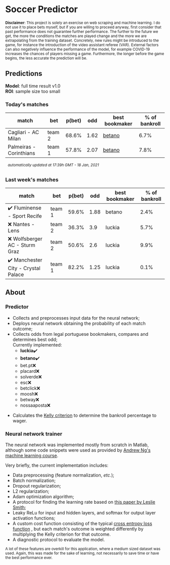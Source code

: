 # Soccer Predictor
<sub>__Disclaimer__: This project is solely an exercise on web scraping and machine learning.
I do not use it to place bets myself, but if you are willing to proceed anyway, first consider that past performance
does not guarantee further performance. The further to the future we get, the more the conditions the matches are
played change and the more we are extrapolating from the training dataset. Concretely, new rules might be
introduced to the game, for instance the introduction of the video assistant referee (VAR). External factors can also
negatively influence the performance of the model, for example COVID-19 increases the chances of players missing a game.
Furthermore, the longer before the game begins, the less accurate the prediction will be.</sub>

## Predictions
__Model__: full time result v1.0</br>
__ROI__: sample size too small 


### Today's matches
|match|bet|p(bet)|odd|best bookmaker|% of bankroll|
|---  |---|---        |---|---           |---|
|Cagliari - AC Milan|team 2|68.6%|1.62|[betano](https://www.betano.pt/sport/futebol/italia/serie-a/1635r/)|6.7%|
|Palmeiras - Corinthians|team 1|57.8%|2.07|[betano](https://www.betano.pt/sport/futebol/brasil/brasileirao-serie-a/10016r/)|7.8%|


&nbsp;&nbsp;<sup>_automatically updated at 17:39h GMT - 18 Jan, 2021_</sup>

### Last week's matches
|match|bet|p(bet)|odd|best bookmaker|% of bankroll|
|---  |---|---        |---|---           |---|
|:heavy_check_mark: Fluminense - Sport Recife|team 1|59.6%|1.88|betano|2.4%|
|:x: Nantes - Lens|team 2|36.3%|3.9|luckia|5.7%|
|:x: Wolfsberger AC - Sturm Graz|team 2|50.6%|2.6|luckia|9.9%|
|:heavy_check_mark: Manchester City - Crystal Palace|team 1|82.2%|1.25|luckia|0.1%|

    
## About

### Predictor
* Collects and preprocesses input data for the neural network;
* Deploys neural network obtaining the probability of each match outcome;
* Collects odds from legal portuguese bookmakers, compares and determines best odd;</br>
Currently implemented:
    * __luckia__:heavy_check_mark:
    * __betano__:heavy_check_mark:
    * bet.pt:x:
    * placard:x:
    * solverde:x:
    * esc:x:
    * betclick:x:
    * moosh:x:
    * betway:x:
    * nossaaposta:x:

- Calculates the [Kelly criterion](https://en.wikipedia.org/wiki/Kelly_criterion) to determine the bankroll percentage 
to wager.

### Neural network trainer
The neural network was implemented mostly from scratch in Matlab, although some code snippets were used as provided by 
[Andrew Ng's machine learning course](https://www.coursera.org/learn/machine-learning).

Very briefly, the current implementation includes:
* Data preprocessing (feature normalization, _etc._);
* Batch normalization;
* Dropout regularization;
* L2 regularization;
* Adam optimization algorithm;
* A protocol for finding the learning rate based on [this paper by Leslie Smith](https://arxiv.org/abs/1708.07120);
* Leaky ReLu for input and hidden layers, and softmax for output layer activation functions;
* A custom cost function consisting of the typical 
[cross entropy loss function](https://en.wikipedia.org/wiki/Cross_entropy#Cross-entropy_loss_function_and_logistic_regression)
, but each match's outcome is weighted differently by multiplying the Kelly criterion for that outcome.
* A diagnostic protocol to evaluate the model.

<sup>A lot of these features are overkill for this application, where a medium sized dataset was used.
Again, this was made for the sake of learning, not necessarily to save time or have the best performance ever.</sup>

